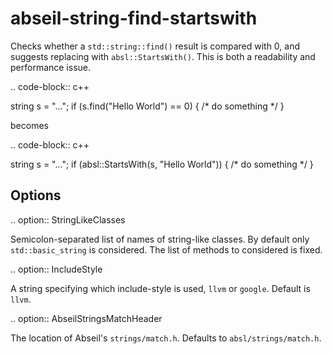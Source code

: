 abseil-string-find-startswith
=============================

Checks whether a `std::string::find()` result is compared with 0, and
suggests replacing with `absl::StartsWith()`. This is both a readability
and performance issue.

.. code-block:: c++

string s = "..."; if (s.find("Hello World") == 0) { /\* do something \*/
}

becomes

.. code-block:: c++

string s = "..."; if (absl::StartsWith(s, "Hello World")) { /\* do
something \*/ }

Options
-------

.. option:: StringLikeClasses

Semicolon-separated list of names of string-like classes. By default
only `std::basic_string` is considered. The list of methods to
considered is fixed.

.. option:: IncludeStyle

A string specifying which include-style is used, `llvm` or `google`.
Default is `llvm`.

.. option:: AbseilStringsMatchHeader

The location of Abseil's `strings/match.h`. Defaults to
`absl/strings/match.h`.
